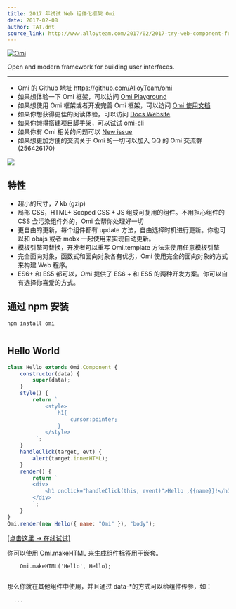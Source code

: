 ```yaml
---
title: 2017 年试试 Web 组件化框架 Omi
date: 2017-02-08
author: TAT.dnt
source_link: http://www.alloyteam.com/2017/02/2017-try-web-component-framework-omi/
---
```


<!-- {% raw %} - for jekyll -->

[![Omi](http://images2015.cnblogs.com/blog/105416/201701/105416-20170120114244046-622856943.png)](https://github.com/AlloyTeam/omi)

Open and modern framework for building user interfaces.

* * *

-   Omi 的 Github 地址 <https://github.com/AlloyTeam/omi>
-   如果想体验一下 Omi 框架，可以访问 [Omi Playground](http://alloyteam.github.io/omi/example/playground/)
-   如果想使用 Omi 框架或者开发完善 Omi 框架，可以访问 [Omi 使用文档](https://github.com/AlloyTeam/omi/tree/master/docs#omi使用文档)
-   如果你想获得更佳的阅读体验，可以访问 [Docs Website](http://alloyteam.github.io/omi/website/docs.html)
-   如果你懒得搭建项目脚手架，可以试试 [omi-cli](https://github.com/AlloyTeam/omi/tree/master/cli)
-   如果你有 Omi 相关的问题可以 [New issue](https://github.com/AlloyTeam/omi/issues/new)
-   如果想更加方便的交流关于 Omi 的一切可以加入 QQ 的 Omi 交流群 (256426170)

![](http://images2015.cnblogs.com/blog/105416/201702/105416-20170208095745213-1049686133.png)

## 特性

-   超小的尺寸，7 kb (gzip)
-   局部 CSS，HTML+ Scoped CSS + JS 组成可复用的组件。不用担心组件的 CSS 会污染组件外的，Omi 会帮你处理好一切
-   更自由的更新，每个组件都有 update 方法，自由选择时机进行更新。你也可以和 obajs 或者 mobx 一起使用来实现自动更新。
-   模板引擎可替换，开发者可以重写 Omi.template 方法来使用任意模板引擎
-   完全面向对象，函数式和面向对象各有优劣，Omi 使用完全的面向对象的方式来构建 Web 程序。
-   ES6+ 和 ES5 都可以，Omi 提供了 ES6 + 和 ES5 的两种开发方案。你可以自有选择你喜爱的方式。

## 通过 npm 安装

    npm install omi
     

## Hello World

```javascript
class Hello extends Omi.Component {
    constructor(data) {
        super(data);
    }
    style() {
        return `
            <style>
                h1{
                    cursor:pointer;
                }
            </style>
         `;
    }
    handleClick(target, evt) {
        alert(target.innerHTML);
    }
    render() {
        return `
        <div>
            <h1 onclick="handleClick(this, event)">Hello ,{{name}}!</h1>
        </div>
        `;
    }
}
Omi.render(new Hello({ name: "Omi" }), "body");
```

[\[点击这里 -> 在线试试\]](http://alloyteam.github.io/omi/website/redirect.html?type=hello)

你可以使用 Omi.makeHTML 来生成组件标签用于嵌套。

        Omi.makeHTML('Hello', Hello);
     

那么你就在其他组件中使用，并且通过 data-\*的方式可以给组件传参，如：

      ...


<!-- {% endraw %} - for jekyll -->